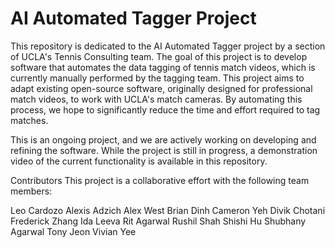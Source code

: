# AI Automated Tagger Project

This repository is dedicated to the AI Automated Tagger project by a section of UCLA's Tennis Consulting team. The goal of this project is to develop software that automates the data tagging of tennis match videos, which is currently manually performed by the tagging team. 
This project aims to adapt existing open-source software, originally designed for professional match videos, to work with UCLA's match cameras. By automating this process, we hope to significantly reduce the time and effort required to tag matches.

This is an ongoing project, and we are actively working on developing and refining the software. While the project is still in progress, a demonstration video of the current functionality is available in this repository.

Contributors
This project is a collaborative effort with the following team members:

Leo Cardozo
Alexis Adzich
Alex West
Brian Dinh
Cameron Yeh
Divik Chotani
Frederick Zhang
Ida Leeva
Rit Agarwal
Rushil Shah
Shishi Hu
Shubhany Agarwal
Tony Jeon
Vivian Yee
